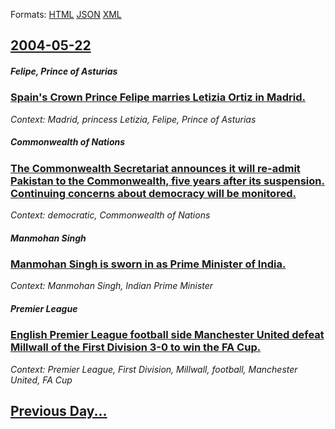 
Formats: [HTML](2004/05/22/index.html)  [JSON](2004/05/22/index.json)  [XML](2004/05/22/index.xml)  

## [2004-05-22](/news/2004/05/22/index.md)

##### Felipe, Prince of Asturias
### [ Spain's Crown Prince Felipe marries Letizia Ortiz in Madrid. ](/news/2004/05/22/spain-s-crown-prince-felipe-marries-letizia-ortiz-in-madrid.md)
_Context: Madrid, princess Letizia, Felipe, Prince of Asturias_

##### Commonwealth of Nations
### [ The Commonwealth Secretariat announces it will re-admit Pakistan to the Commonwealth, five years after its suspension. Continuing concerns about democracy will be monitored. ](/news/2004/05/22/the-commonwealth-secretariat-announces-it-will-re-admit-pakistan-to-the-commonwealth-five-years-after-its-suspension-continuing-concerns.md)
_Context: democratic, Commonwealth of Nations_

##### Manmohan Singh
### [ Manmohan Singh is sworn in as Prime Minister of India. ](/news/2004/05/22/manmohan-singh-is-sworn-in-as-prime-minister-of-india.md)
_Context: Manmohan Singh, Indian Prime Minister_

##### Premier League
### [ English Premier League football side Manchester United defeat Millwall of the First Division 3-0 to win the FA Cup. ](/news/2004/05/22/english-premier-league-football-side-manchester-united-defeat-millwall-of-the-first-division-3a0-to-win-the-fa-cup.md)
_Context: Premier League, First Division, Millwall, football, Manchester United, FA Cup_

## [Previous Day...](/news/2004/05/21/index.md)

